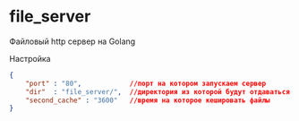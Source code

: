 # file_server
Файловый http сервер на Golang 

Настройка
```json
{
	"port" : "80",            //порт на котором запускаем сервер
	"dir"  : "file_server/",  //директория из которой будут отдаваться файлы
	"second_cache" : "3600"   //время на которое кешировать файлы
}
```
